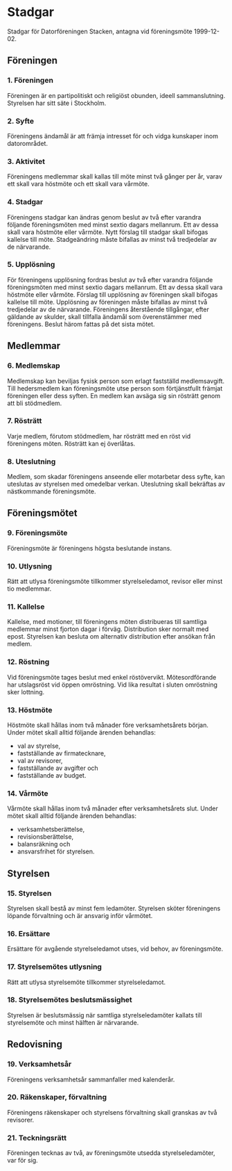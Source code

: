 <!--
.. title: Stackens stadgar
.. slug: bylaws
.. description:
-->

# Stadgar

Stadgar för Datorföreningen Stacken, antagna vid föreningsmöte
1999-12-02.

## Föreningen

### 1. Föreningen

Föreningen är en partipolitiskt och religiöst obunden, ideell
sammanslutning.
Styrelsen har sitt säte i Stockholm.

### 2. Syfte

Föreningens ändamål är att främja intresset för och vidga kunskaper
inom datorområdet.

### 3. Aktivitet

Föreningens medlemmar skall kallas till möte minst två gånger per år,
varav ett skall vara höstmöte och ett skall vara vårmöte.

### 4. Stadgar

Föreningens stadgar kan ändras genom beslut av två efter varandra
följande föreningsmöten med minst sextio dagars mellanrum.
Ett av dessa skall vara höstmöte eller vårmöte.
Nytt förslag till stadgar skall bifogas kallelse till möte.
Stadgeändring måste bifallas av minst två tredjedelar av de
närvarande.

### 5. Upplösning

För föreningens upplösning fordras beslut av två efter varandra
följande föreningsmöten med minst sextio dagars mellanrum.
Ett av dessa skall vara höstmöte eller vårmöte.
Förslag till upplösning av föreningen skall bifogas kallelse till
möte.
Upplösning av föreningen måste bifallas av minst två tredjedelar
av de närvarande.
Föreningens återstående tillgångar, efter gäldande av skulder, skall
tillfalla ändamål som överenstämmer med föreningens.
Beslut härom fattas på det sista mötet.

## Medlemmar
### 6. Medlemskap

Medlemskap kan beviljas fysisk person som erlagt fastställd
medlemsavgift.
Till hedersmedlem kan föreningsmöte utse person som förtjänstfullt
främjat föreningen eller dess syften.
En medlem kan avsäga sig sin rösträtt genom att bli stödmedlem.

### 7. Rösträtt

Varje medlem, förutom stödmedlem, har rösträtt med en röst vid föreningens möten.
Rösträtt kan ej överlåtas.

### 8. Uteslutning

Medlem, som skadar föreningens anseende eller motarbetar dess syfte,
kan uteslutas av styrelsen med omedelbar verkan.
Uteslutning skall bekräftas av nästkommande föreningsmöte.

## Föreningsmötet

### 9. Föreningsmöte

Föreningsmöte är föreningens högsta beslutande instans.

### 10. Utlysning

Rätt att utlysa föreningsmöte tillkommer styrelseledamot, revisor
eller minst tio medlemmar.

### 11. Kallelse

Kallelse, med motioner, till föreningens möten distribueras till
samtliga medlemmar minst fjorton dagar i förväg.
Distribution sker normalt med epost.
Styrelsen kan besluta om alternativ distribution efter ansökan från medlem.

### 12. Röstning

Vid föreningsmöte tages beslut med enkel röstövervikt.
Mötesordförande har utslagsröst vid öppen omröstning.
Vid lika resultat i sluten omröstning sker lottning.

### 13. Höstmöte

Höstmöte skall hållas inom två månader före verksamhetsårets
början.
Under mötet skall alltid följande ärenden behandlas:

* val av styrelse,
* fastställande av firmatecknare,
* val av revisorer,
* fastställande av avgifter och
* fastställande av budget.

### 14. Vårmöte

Vårmöte skall hållas inom två månader efter verksamhetsårets
slut.
Under mötet skall alltid följande ärenden behandlas:

* verksamhetsberättelse,
* revisionsberättelse,
* balansräkning och
* ansvarsfrihet för styrelsen.

## Styrelsen

### 15. Styrelsen

Styrelsen skall bestå av minst fem ledamöter.
Styrelsen sköter föreningens löpande förvaltning och är ansvarig inför
vårmötet.

### 16. Ersättare

Ersättare för avgående styrelseledamot utses, vid behov, av
föreningsmöte.

### 17. Styrelsemötes utlysning

Rätt att utlysa styrelsemöte tillkommer styrelseledamot.

### 18. Styrelsemötes beslutsmässighet

Styrelsen är beslutsmässig när samtliga styrelseledamöter kallats till
styrelsemöte och minst hälften är närvarande.

## Redovisning

### 19. Verksamhetsår

Föreningens verksamhetsår sammanfaller med kalenderår.

### 20. Räkenskaper, förvaltning

Föreningens räkenskaper och styrelsens förvaltning skall granskas av
två revisorer.

### 21. Teckningsrätt

Föreningen tecknas av två, av föreningsmöte utsedda styrelseledamöter,
var för sig.

